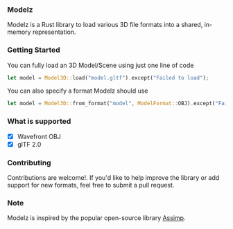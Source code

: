 ### Modelz

Modelz is a Rust library to load various 3D file formats into a shared, in-memory representation.

### Getting Started
You can fully load an 3D Model/Scene using just one line of code
```rust
let model = Model3D::load("model.gltf").except("Failed to load");
```
You can also specify a format Modelz should use
```rust
let model = Model3D::from_format("model", ModelFormat::OBJ).except("Failed to load")
```

### What is supported

- [x] Wavefront OBJ
- [x] glTF 2.0 

### Contributing

Contributions are welcome!. If you'd like to help improve the library or add support for new formats, feel free to submit a pull request.

### Note

Modelz is inspired by the popular open-source library [Assimp](https://github.com/assimp/assimp).